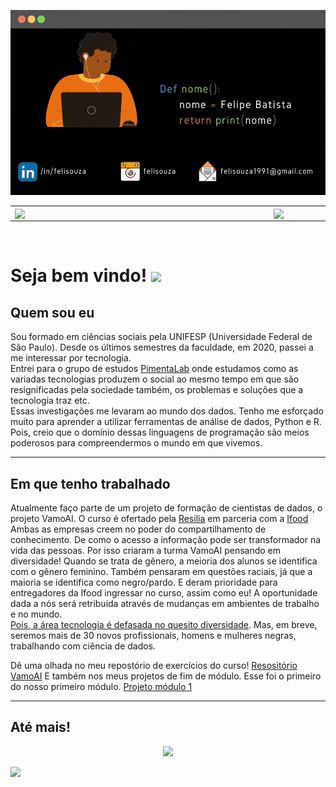 <center>  

![](capa_github4.gif)
</center

<center>
<table>
<th><img width ="400px" align='left' src="https://github-readme-stats.vercel.app/api?username=Felisouza&theme=tokyonight&show_icons=True"/>
<th><img width="400px" align="right" src="https://github-readme-stats.vercel.app/api/top-langs/?username=Felisouza&hide=html&layout=compact&theme=tokyonight" />
</center>
</table>
<br>

# Seja bem vindo! <img src="https://media.giphy.com/media/26xBwdIuRJiAIqHwA/giphy.gif" width="80px"/>

## Quem sou eu  
Sou formado em ciências sociais pela UNIFESP (Universidade Federal de São Paulo). Desde os últimos semestres da faculdade, em 2020, passei a me interessar por tecnologia.  
Entrei para o grupo de estudos [PimentaLab](https://www.pimentalab.net/) onde estudamos como as variadas tecnologias produzem o social ao mesmo tempo em que são resignificadas pela sociedade também, os problemas e soluções que a tecnologia traz etc.  
Essas investigações me levaram ao mundo dos dados. Tenho me esforçado muito para aprender a utilizar ferramentas de análise de dados, Python e R. Pois, creio que o domínio dessas linguagens de programação são meios poderosos para compreendermos o mundo em que vivemos.

***
## Em que tenho trabalhado

Atualmente faço parte de um projeto de formação de cientistas de dados, o projeto VamoAI. O curso é ofertado pela [Resilia](https://www.resilia.work/) em parceria com a [Ifood](https://www.ifood.com.br/)  
Ambas as empresas creem no poder do compartilhamento de conhecimento. De como o acesso a informação pode ser transformador na vida das pessoas. Por isso criaram a turma VamoAI pensando em diversidade! Quando se trata de gênero, a meioria dos alunos se identifica com o gênero feminino. Também pensaram em questões raciais, já que a maioria se identifica como negro/pardo. E deram prioridade para entregadores da Ifood ingressar no curso, assim como eu! A oportunidade dada a nós será retribuida através de mudanças em ambientes de trabalho e no mundo.  
[Pois, a área tecnologia é defasada no quesito diversidade](https://www.meupositivo.com.br/panoramapositivo/diversidade-e-inclusao-no-setor-de-ti/). Mas, em breve, seremos mais de 30 novos profissionais, homens e mulheres negras, trabalhando com ciência de dados.

Dê uma olhada no meu repostório de exercícios do curso! [Resositório VamoAI](https://github.com/Felisouza/Vamo_ai.git)
E também nos meus projetos de fim de módulo. Esse foi o primeiro do nosso primeiro módulo. [Projeto módulo 1](https://github.com/Felisouza/Projeto_Modulo_1.git)

***

## Até mais!
<center>
<img src= "https://octodex.github.com/images/nyantocat.gif" width="130px"/>
</center>


![](https://komarev.com/ghpvc/?username=Felisouza&color=red&style=flat)
